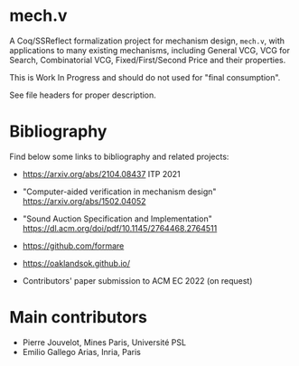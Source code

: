 # mech.v

A Coq/SSReflect formalization project for mechanism design, `mech.v`, with applications to many existing mechanisms, including General VCG,  VCG for Search, Combinatorial VCG, Fixed/First/Second Price and their properties.

This is Work In Progress and should do not used for "final consumption".

See file headers for proper description.

# Bibliography

Find below some links to bibliography and related projects:

- https://arxiv.org/abs/2104.08437
  ITP 2021

- "Computer-aided verification in mechanism design"
  https://arxiv.org/abs/1502.04052

- "Sound Auction Specification and Implementation"
  https://dl.acm.org/doi/pdf/10.1145/2764468.2764511

- https://github.com/formare

- https://oaklandsok.github.io/

- Contributors' paper submission to ACM EC 2022 (on request)

# Main contributors

- Pierre Jouvelot, Mines Paris, Université PSL
- Emilio Gallego Arias, Inria, Paris
